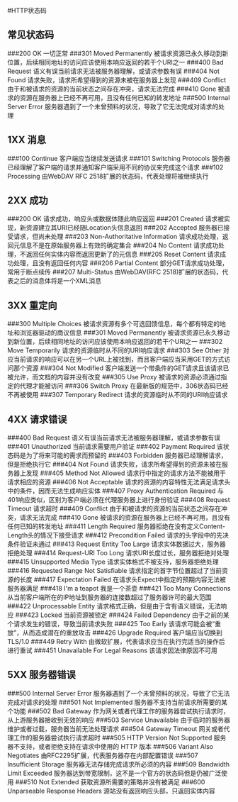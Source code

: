 #HTTP状态码

## 常见状态码
###200 OK 
一切正常
###301 Moved Permanently 
被请求资源已永久移动到新位置，后续相同地址的访问应该使用本响应返回的若干个URI之一
###400 Bad Request 
语义有误当前请求无法被服务器理解，或请求参数有误
###404 Not Found 
请求失败，请求所希望得到的资源未被在服务器上发现
###409 Conflict 
由于和被请求的资源的当前状态之间存在冲突，请求无法完成
###410 Gone 
被请求的资源在服务器上已经不再可用，且没有任何已知的转发地址
###500 Internal Server Error 
服务器遇到了一个未曾预料的状况，导致了它无法完成对请求的处理

## 1XX 消息
###100 Continue 
客户端应当继续发送请求
###101 Switching Protocols 
服务器已经理解了客户端的请求并通知客户端采用不同的协议来完成这个请求
###102 Processing 
由WebDAV
RFC 2518扩展的状态码，代表处理将被继续执行
## 2XX 成功
###200 OK 
请求成功，响应头或数据体随此响应返回
###201 Created 
请求被实现，新资源建立其URI已经随Location头信息返回
###202 Accepted 
服务器已接受请求，但尚未处理
###203 Non-Authoritative Information 
请求成功处理，返回元信息不是在原始服务器上有效的确定集合
###204 No Content 
请求成功处理，不返回任何实体内容而返回更新了的元信息
###205 Reset Content 
请求成功处理，且没有返回任何内容
###206 Partial Content 
部分GET请求成功处理，常用于断点续传
###207 Multi-Status 
由WebDAV(RFC 2518)扩展的状态码，代表之后的消息体将是一个XML消息
## 3XX 重定向
###300 Multiple Choices 
被请求资源有多个可选回馈信息，每个都有特定的地址和浏览器驱动的商议信息
###301 Moved Permanently 
被请求资源已永久移动到新位置，后续相同地址的访问应该使用本响应返回的若干个URI之一
###302 Move Temporarily 
请求的资源临时从不同的URI响应请求
###303 See Other 
对应当前请求的响应可以在另一个URL上被找到，而且客户端应当采用GET的方式访问那个资源
###304 Not Modified 
客户端发送一个带条件的GET请求且该请求已被允许，而文档的内容并没有改变
###305 Use Proxy 
被请求的资源必须通过指定的代理才能被访问
###306 Switch Proxy 
在最新版的规范中，306状态码已经不再被使用
###307 Temporary Redirect 
请求的资源临时从不同的URI响应请求
## 4XX 请求错误
###400 Bad Request 
语义有误当前请求无法被服务器理解，或请求参数有误
###401 Unauthorized 
当前请求需要用户验证
###402 Payment Required 
该状态码是为了将来可能的需求而预留的
###403 Forbidden 
服务器已经理解请求，但是拒绝执行它
###404 Not Found 
请求失败，请求所希望得到的资源未被在服务器上发现
###405 Method Not Allowed 
请求行中指定的请求方法不能被用于请求相应的资源
###406 Not Acceptable 
请求的资源的内容特性无法满足请求头中的条件，因而无法生成响应实体
###407 Proxy Authentication Required 
与401响应类似，区别为客户端必须在代理服务器上进行身份验证
###408 Request Timeout 
请求超时
###409 Conflict 
由于和被请求的资源的当前状态之间存在冲突，请求无法完成
###410 Gone 
被请求的资源在服务器上已经不再可用，且没有任何已知的转发地址
###411 Length Required 
服务器拒绝在没有定义Content-Length头的情况下接受请求
###412 Precondition Failed 
请求的头字段中的先决条件验证未通过
###413 Request Entity Too Large 
请求实体数据过大，服务器拒绝处理
###414 Request-URI Too Long 
请求URI长度过长，服务器拒绝对处理
###415 Unsupported Media Type 
请求实体格式不被支持，服务器拒绝处理
###416 Requested Range Not Satisfiable 
请求指定的首字节位置超过了当前资源的长度
###417 Expectation Failed 
在请求头Expect中指定的预期内容无法被服务器满足
###418 I'm a teapot 
我是一个茶壶
###421 Too Many Connections 
从当前客户端所在的IP地址到服务器的连接数超过了服务器许可的最大范围
###422 Unprocessable Entity 
请求格式正确，但是由于含有语义错误，无法响应
###423 Locked 
当前资源被锁定
###424 Failed Dependency 
由于之前的某个请求发生的错误，导致当前请求失败
###425 Too Early 
该请求可能会被“重放”，从而造成潜在的重放攻击
###426 Upgrade Required 
客户端应当切换到TLS/1.0
###449 Retry With 
由微软扩展，代表请求应当在执行完适当的操作后进行重试
###451 Unavailable For Legal Reasons 
该请求因法律原因不可用
## 5XX 服务器错误
###500 Internal Server Error 
服务器遇到了一个未曾预料的状况，导致了它无法完成对请求的处理
###501 Not Implemented 
服务器不支持当前请求所需要的某个功能
###502 Bad Gateway 
作为网关或者代理工作的服务器尝试执行请求时，从上游服务器接收到无效的响应
###503 Service Unavailable 
由于临时的服务器维护或者过载，服务器当前无法处理请求
###504 Gateway Timeout 
网关或者代理工作的服务器尝试执行请求超时
###505 HTTP Version Not Supported 
服务器不支持，或者拒绝支持在请求中使用的 HTTP 版本
###506 Variant Also Negotiates 
由RFC2295扩展，代表服务器存在内部配置错误
###507 Insufficient Storage 
服务器无法存储完成请求所必须的内容
###509 Bandwidth Limit Exceeded 
服务器达到带宽限制，这不是一个官方的状态码但是仍被广泛使用
###510 Not Extended 
获取资源所需要的策略并没有被满足
###600 Unparseable Response Headers 
源站没有返回响应头部，只返回实体内容
